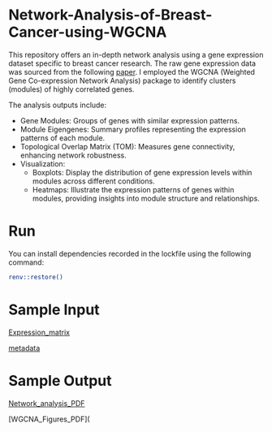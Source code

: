 # Network-Analysis-of-Breast-Cancer-using-WGCNA
This repository offers an in-depth network analysis using a gene expression dataset specific to breast cancer research. The raw gene expression data was sourced from the following [paper](https://www.ncbi.nlm.nih.gov/pmc/articles/PMC8762060/). I employed the WGCNA (Weighted Gene Co-expression Network Analysis) package to identify clusters (modules) of highly correlated genes. 

The analysis outputs include:
- Gene Modules: Groups of genes with similar expression patterns.
- Module Eigengenes: Summary profiles representing the expression patterns of each module.
- Topological Overlap Matrix (TOM): Measures gene connectivity, enhancing network robustness.
- Visualization:
  - Boxplots: Display the distribution of gene expression levels within modules across different conditions.
  - Heatmaps: Illustrate the expression patterns of genes within modules, providing insights into module structure and relationships.

# Run
You can install dependencies recorded in the lockfile using the following command:
```bash
renv::restore()
```

# Sample Input
[Expression_matrix](https://raw.githubusercontent.com/lamamedhat/Network-Analysis-of-Breast-Cancer-using-WGCNA/main/Data/GSE183947_fpkm.csv)

[metadata](https://raw.githubusercontent.com/lamamedhat/Network-Analysis-of-Breast-Cancer-using-WGCNA/main/Data/metadata.csv)

# Sample Output
[Network_analysis_PDF](https://github.com/lamamedhat/Network-Analysis-of-Breast-Cancer-using-WGCNA/blob/main/outputs/WGCNA-RNA-seq.pdf)

[WGCNA_Figures_PDF](
